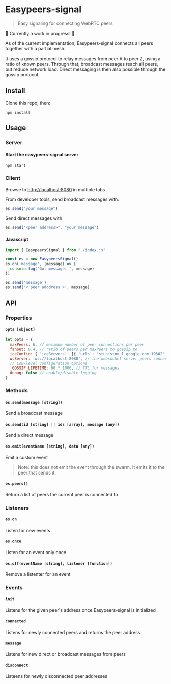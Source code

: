 # Easypeers-signal
> Easy signaling for connecting WebRTC peers

:construction: Currently a work in progress! :construction:

As of the current implementation, Easypeers-signal connects all peers together with a partial mesh.

It uses a gossip protocol to relay messages from peer A to peer Z, using a ratio of known peers. Through that, broadcast messages reach all peers, but reduce network load. Direct messaging is then also possible through the gossip protocol.

## Install
Clone this repo, then:

```
npm install
```

## Usage
### Server
#### Start the easypeers-signal server
```
npm start
```

### Client
Browse to [http://localhost:8080](http://localhost:8080) in multiple tabs

From developer tools, send broadcast messages with:
```js
es.send("your message")
```

Send direct messages with:
```js
es.send("<peer address>", "your message")
```

#### Javascript
```js
import { EasypeersSignal } from "./index.js"

const es = new EasypeersSignal()
es.on('message', (message) => {
  console.log('Got message: ', message)
})

es.send('message')
es.send('< peer adddress >', message)
```

## API
### Properties
#### `opts [object]`
```js
let opts = {
  maxPeers: 6, // maximum number of peer connections per peer
  fanout: 0.4, // ratio of peers per maxPeers to gossip to
  iceConfig: { 'iceServers': [{ 'urls': 'stun:stun.l.google.com:19302' }] },
  wsServer: 'ws://localhost:8080', // the websocket server peers connect to for WebRTC signaling
  // Low-level configuration options
  _GOSSIP_LIFETIME: 60 * 1000, // TTL for messages
  debug: false // enable/disable logging
}
```
#### 

### Methods
#### `es.send(message [string])`
Send a broadcast message
#### `es.send(id [string] || ids [array], message [any])`
Send a direct message
#### `es.emit(eventName [string], data [any])`
Emit a custom event
> Note: this does not emit the event through the swarm. It emits it to the peer that sends it.
#### `es.peers()`
Return a list of peers the current peer is connected to

### Listeners
#### `es.on`
Listen for new events
#### `es.once`
Listen for an event only once
#### `es.off(eventName [string], listener [function])`
Remove a listenter for an event

### Events
#### `init`
Listens for the given peer's address once Easypeers-signal is initialized
#### `connected`
Listens for newly connected peers and returns the peer address
#### `message`
Listens for new direct or broadcast messages from peers
#### `disconnect`
Listeens for newly disconnected peer addresses
